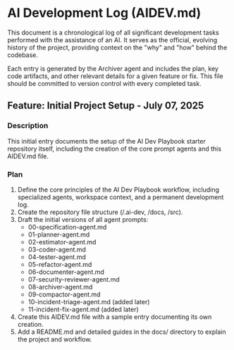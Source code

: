 # **AI Development Log (AIDEV.md)**

This document is a chronological log of all significant development tasks performed with the assistance of an AI. It serves as the official, evolving history of the project, providing context on the "why" and "how" behind the codebase.

Each entry is generated by the Archiver agent and includes the plan, key code artifacts, and other relevant details for a given feature or fix. This file should be committed to version control with every completed task.

## **Feature: Initial Project Setup \- July 07, 2025**

### **Description**

This initial entry documents the setup of the AI Dev Playbook starter repository itself, including the creation of the core prompt agents and this AIDEV.md file.

### **Plan**

1. Define the core principles of the AI Dev Playbook workflow, including specialized agents, workspace context, and a permanent development log.  
2. Create the repository file structure (/.ai-dev, /docs, /src).  
3. Draft the initial versions of all agent prompts:  
   * 00-specification-agent.md
   * 01-planner-agent.md  
   * 02-estimator-agent.md
   * 03-coder-agent.md  
   * 04-tester-agent.md  
   * 05-refactor-agent.md  
   * 06-documenter-agent.md  
   * 07-security-reviewer-agent.md  
   * 08-archiver-agent.md  
   * 09-compactor-agent.md  
   * 10-incident-triage-agent.md (added later)
   * 11-incident-fix-agent.md (added later)  
4. Create this AIDEV.md file with a sample entry documenting its own creation.  
5. Add a README.md and detailed guides in the docs/ directory to explain the project and workflow.